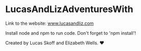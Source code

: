 # LucasAndLizAdventuresWith

Link to the website: www.lucasandliz.com

Install node and npm to run code. Don't forget to 'npm install'!

Created by Lucas Skoff and Elizabeth Wells. 	♥	
